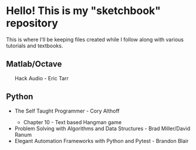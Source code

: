 <h1>Hello! This is my "sketchbook" repository</h1>
<p>This is where I'll be keeping files created while I follow along 
with various tutorials and textbooks.</p>
<h2>Matlab/Octave</h2>
	<ul>Hack Audio - Eric Tarr</ul>
<h2>Python</h2>
	<ul>
	<li>The Self Taught Programmer - Cory Althoff</li>
		<ul>
		<li>Chapter 10 - Text based Hangman game</li>
		</ul>
	<li>Problem Solving with Algorithms and Data Structures - Brad Miller/David Ranum</li>
	<li>Elegant Automation Frameworks with Python and Pytest - Brandon Blair</li>
	</ul>
